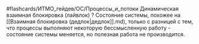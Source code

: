 #flashcards/ИТМО_гейдев/ОС/Процессы_и_потоки 
Динамическая взаимная блокировка (лайвлок)
?
Состояние системы, похожее на [[Взаимная блокировка (дедлок|дедлок]].md), только с разницей с тем, что процессы выполняют некоторую бессмысленную работу - состояние системы меняется, но полезная работа не производится.